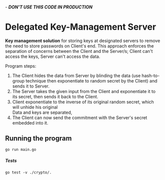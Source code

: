 
###### - **DON'T USE THIS CODE IN PRODUCTION**


# Delegated Key-Management Server



**Key management solution** for storing keys at designated servers to remove the need to store passwords on Client's end.
This approach enforces the separation of concerns between the Client and the Server/s; Client can't access the keys, Server can't access the data.

Program steps:
1. The Client hides the data from Server by blinding the data (use hash-to-group technique then exponentiate to random secret by the Client) and sends it to Server.
2. The Server takes the given input from the Client and exponentiate it to its secret, then sends it back to the Client.
3. Client exponentiate to the inverse of its original random secret, which will unhide his original   
Data and keys are separated, 
4. The Client can now send the commitment with the Server's secret embedded into it.

## Running the program
```
go run main.go
```
##### Tests
```
go test -v ./crypto/.
```
